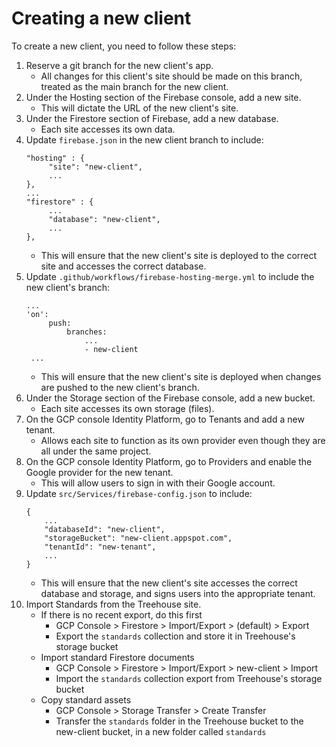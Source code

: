 # Creating a new client

To create a new client, you need to follow these steps:

1. Reserve a git branch for the new client's app.
   - All changes for this client's site should be made on this branch, treated as the main branch for the new client.
2. Under the Hosting section of the Firebase console, add a new site.
    - This will dictate the URL of the new client's site.
3. Under the Firestore section of Firebase, add a new database.
   - Each site accesses its own data.
4. Update `firebase.json` in the new client branch to include:
   ```
   "hosting" : {
        "site": "new-client",
        ...
   },
   ...
   "firestore" : {
        ...
        "database": "new-client",
        ...
   },
   ```
   - This will ensure that the new client's site is deployed to the correct site and accesses the correct database.
5. Update `.github/workflows/firebase-hosting-merge.yml` to include the new client's branch:
   ```
   ...
   'on':
        push:
            branches:
                ...
                - new-client
    ...
    ```
    - This will ensure that the new client's site is deployed when changes are pushed to the new client's branch.
6. Under the Storage section of the Firebase console, add a new bucket.
   - Each site accesses its own storage (files).
7. On the GCP console Identity Platform, go to Tenants and add a new tenant.
   - Allows each site to function as its own provider even though they are all under the same project.
8. On the GCP console Identity Platform, go to Providers and enable the Google provider for the new tenant.
   - This will allow users to sign in with their Google account.
9.  Update `src/Services/firebase-config.json` to include:
    ```
    {
        ...
        "databaseId": "new-client",
        "storageBucket": "new-client.appspot.com",
        "tenantId": "new-tenant",
        ...
    }
    ```
    - This will ensure that the new client's site accesses the correct database and storage, and signs users into the appropriate tenant.
10. Import Standards from the Treehouse site.
    - If there is no recent export, do this first
      - GCP Console > Firestore > Import/Export > (default) > Export
      - Export the `standards` collection and store it in Treehouse's storage bucket
    - Import standard Firestore documents
      - GCP Console > Firestore > Import/Export > new-client > Import
      - Import the `standards` collection export from Treehouse's storage bucket
    - Copy standard assets
      - GCP Console > Storage Transfer > Create Transfer
      - Transfer the `standards` folder in the Treehouse bucket to the new-client bucket, in a new folder called `standards`